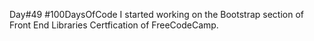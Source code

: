 Day#49 #100DaysOfCode I started working on the Bootstrap section of Front End Libraries Certfication of FreeCodeCamp.